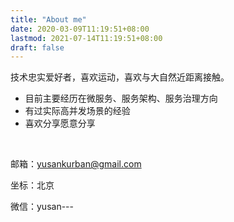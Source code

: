 ```yaml
---
title: "About me"
date: 2020-03-09T11:19:51+08:00
lastmod: 2021-07-14T11:19:51+08:00
draft: false
---
```


技术忠实爱好者，喜欢运动，喜欢与大自然近距离接触。

- 目前主要经历在微服务、服务架构、服务治理方向
- 有过实际高并发场景的经验
- 喜欢分享愿意分享


</br>

邮箱：yusankurban@gmail.com

坐标：北京

微信：yusan---

